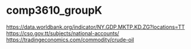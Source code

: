 # comp3610_groupK
https://data.worldbank.org/indicator/NY.GDP.MKTP.KD.ZG?locations=TT
https://cso.gov.tt/subjects/national-accounts/
https://tradingeconomics.com/commodity/crude-oil
